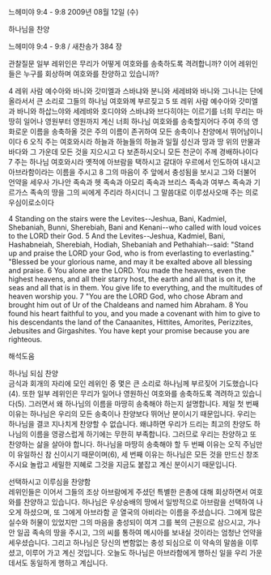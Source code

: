 느헤미야 9:4 - 9:8 
2009년 08월 12일 (수)

하나님을 찬양



느헤미야 9:4 - 9:8 / 새찬송가 384 장


관찰질문
일부 레위인은 무리가 어떻게 여호와를 송축하도록 격려합니까?
이어 레위인들은 누구를 회상하며 여호와를 찬양하고 있습니까?

4 레위 사람 예수아와 바니와 갓미엘과 스바냐와 분니와 세레뱌와 바니와 그나니는 단에 올라서서 큰 소리로 그들의 하나님 여호와께 부르짖고 5 또 레위 사람 예수아와 갓미엘과 바니와 하삽느야와 세레뱌와 호디야와 스바냐와 브다히야는 이르기를 너희 무리는 마땅히 일어나 영원부터 영원까지 계신 너희 하나님 여호와를 송축할지어다 주여 주의 영화로운 이름을 송축하올 것은 주의 이름이 존귀하여 모든 송축이나 찬양에서 뛰어남이니이다 6 오직 주는 여호와시라 하늘과 하늘들의 하늘과 일월 성신과 땅과 땅 위의 만물과 바다와 그 가운데 모든 것을 지으시고 다 보존하시오니 모든 천군이 주께 경배하나이다 7 주는 하나님 여호와시라 옛적에 아브람을 택하시고 갈대아 우르에서 인도하여 내시고 아브라함이라는 이름을 주시고 8 그의 마음이 주 앞에서 충성됨을 보시고 그와 더불어 언약을 세우사 가나안 족속과 헷 족속과 아모리 족속과 브리스 족속과 여부스 족속과 기르가스 족속의 땅을 그의 씨에게 주리라 하시더니 그 말씀대로 이루셨사오매 주는 의로우심이로소이다  

4 Standing on the stairs were the Levites--Jeshua, Bani, Kadmiel, Shebaniah, Bunni, Sherebiah, Bani and Kenani--who called with loud voices to the LORD their God. 
5 And the Levites--Jeshua, Kadmiel, Bani, Hashabneiah, Sherebiah, Hodiah, Shebaniah and Pethahiah--said: "Stand up and praise the LORD your God, who is from everlasting to everlasting." "Blessed be your glorious name, and may it be exalted above all blessing and praise. 6 You alone are the LORD. You made the heavens, even the highest heavens, and all their starry host, the earth and all that is on it, the seas and all that is in them. You give life to everything, and the multitudes of heaven worship you. 7 "You are the LORD God, who chose Abram and brought him out of Ur of the Chaldeans and named him Abraham. 8 You found his heart faithful to you, and you made a covenant with him to give to his descendants the land of the Canaanites, Hittites, Amorites, Perizzites, Jebusites and Girgashites. You have kept your promise because you are righteous.

해석도움





하나님 되심 찬양   
금식과 회개의 자리에 모인 레위인 중 몇은 큰 소리로 하나님께 부르짖어 기도했습니다(4). 또한 일부 레위인은 무리가 일어나 영원하신 여호와를 송축하도록 격려하고 있습니다(5). 그러면서 왜 하나님의 이름을 마땅히 송축해야 하는지 설명합니다. 제일 첫 번째 이유는 하나님은 우리의 모든 송축이나 찬양보다 뛰어난 분이시기 때문입니다. 우리는 하나님을 결코 지나치게 찬양할 수 없습니다. 왜냐하면 우리가 드리는 최고의 찬양도 하나님의 이름을 영광스럽게 하기에는 무한히 부족합니다. 그러므로 우리는 찬양하고 또 찬양하는 삶을 살아야 합니다. 하나님을 마땅히 송축해야 할 두 번째 이유는 오직 주님만이 유일하신 참 신이시기 때문이며(6), 세 번째 이유는 하나님은 모든 것을 만드신 창조주시요 놀랍고 세밀한 지혜로 그것을 지금도 붙잡고 계신 분이시기 때문입니다.          

선택하시고 이루심을 찬양함  
레위인들은 이어서 그들의 조상 아브람에게 주셨던 특별한 은총에 대해 회상하면서 여호와를 찬양하고 있습니다. 하나님은 우상숭배의 땅에서 일방적으로 아브람을 선택하여 나오게 하셨으며, 또 그에게 아브라함 곧 열국의 아비라는 이름을 주셨습니다. 그에게 많은 실수와 허물이 있었지만 그의 마음을 충성되이 여겨 그를 복의 근원으로 삼으시고, 가나안 일곱 족속의 땅을 주시고, 그의 씨를 통하여 메시아를 보내실 것이라는 엄청난 언약을 세우셨습니다. 그리고 하나님은 당신의 변함없는 충성 되심으로 이 약속의 말씀을 이루셨고, 이루어 가고 계신 것입니다. 오늘도 하나님은  아브라함에게 행하신 일을 우리 가운데서도 동일하게 행하고 계십니다.